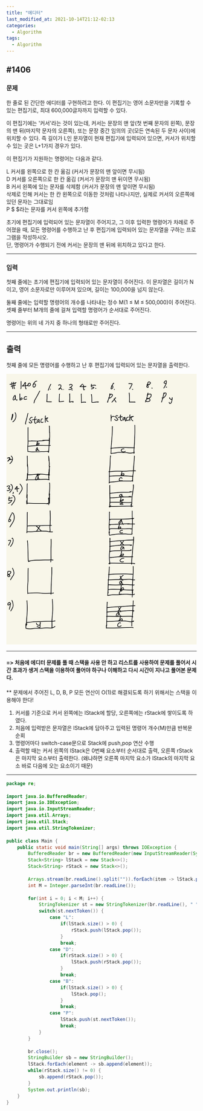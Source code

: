 ```yaml
---
title: "에디터"  
last_modified_at: 2021-10-14T21:12-02:13
categories:
  - Algorithm
tags:
  - Algorithm
---
```


## #1406

### 문제
한 줄로 된 간단한 에디터를 구현하려고 한다. 이 편집기는 영어 소문자만을 기록할 수 있는 편집기로, 최대 600,000글자까지 입력할 수 있다.

이 편집기에는 '커서'라는 것이 있는데, 커서는 문장의 맨 앞(첫 번째 문자의 왼쪽), 문장의 맨 뒤(마지막 문자의 오른쪽), 또는 문장 중간 임의의 곳(모든 연속된 두 문자 사이)에 위치할 수 있다. 즉 길이가 L인 문자열이 현재 편집기에 입력되어 있으면, 커서가 위치할 수 있는 곳은 L+1가지 경우가 있다.

이 편집기가 지원하는 명령어는 다음과 같다.

L	커서를 왼쪽으로 한 칸 옮김 (커서가 문장의 맨 앞이면 무시됨)  
D	커서를 오른쪽으로 한 칸 옮김 (커서가 문장의 맨 뒤이면 무시됨)  
B	커서 왼쪽에 있는 문자를 삭제함 (커서가 문장의 맨 앞이면 무시됨)  
삭제로 인해 커서는 한 칸 왼쪽으로 이동한 것처럼 나타나지만, 실제로 커서의 오른쪽에 있던 문자는 그대로임  
P $	$라는 문자를 커서 왼쪽에 추가함  

초기에 편집기에 입력되어 있는 문자열이 주어지고, 그 이후 입력한 명령어가 차례로 주어졌을 때, 모든 명령어를 수행하고 난 후 편집기에 입력되어 있는 문자열을 구하는 프로그램을 작성하시오.  
단, 명령어가 수행되기 전에 커서는 문장의 맨 뒤에 위치하고 있다고 한다.

---

### 입력

첫째 줄에는 초기에 편집기에 입력되어 있는 문자열이 주어진다. 이 문자열은 길이가 N이고, 영어 소문자로만 이루어져 있으며, 길이는 100,000을 넘지 않는다. 

둘째 줄에는 입력할 명령어의 개수를 나타내는 정수 M(1 ≤ M ≤ 500,000)이 주어진다. 셋째 줄부터 M개의 줄에 걸쳐 입력할 명령어가 순서대로 주어진다. 

명령어는 위의 네 가지 중 하나의 형태로만 주어진다.

---

## 출력

첫째 줄에 모든 명령어를 수행하고 난 후 편집기에 입력되어 있는 문자열을 출력한다.

![1406](/assets/image/algo/1406.jpg)

---

#### => 처음에 에디터 문제를 풀 때 스택을 사용 안 하고 리스트를 사용하여 문제를 풀어서 시간 초과가 생겨 스택을 이용하여 풀어야 하구나 이해하고 다시 시간이 지나고 풀어본 문제다.
** 문제에서 주어진 L, D, B, P 모든 연산이 O(1)로 해결되도록 하기 위해서는 스택을 이용해야 한다!

1. 커서를 기준으로 커서 왼쪽에는 lStack에 할당, 오른쪽에는 rStack에 쌓이도록 하였다.
2. 처음에 입력받은 문자열은 lStack에 담아주고 입력된 명령어 개수(M)만큼 반복문 순회
3. 명령어마다 switch-case문으로 Stack에 push,pop 연산 수행
4. 출력할 때는 커서 왼쪽의 lStack은 0번째 요소부터 순서대로 출력, 오른쪽 rStack은 마지막 요소부터 출력한다.
   (왜냐하면 오른쪽 마지막 요소가 lStack의 마지막 요소 바로 다음에 오는 요소이기 때문)

---

```java
package re;

import java.io.BufferedReader;
import java.io.IOException;
import java.io.InputStreamReader;
import java.util.Arrays;
import java.util.Stack;
import java.util.StringTokenizer;

public class Main {
    public static void main(String[] args) throws IOException {
        BufferedReader br = new BufferedReader(new InputStreamReader(System.in));
        Stack<String> lStack = new Stack<>();
        Stack<String> rStack = new Stack<>();

        Arrays.stream(br.readLine().split("")).forEach(item -> lStack.push(item));
        int M = Integer.parseInt(br.readLine());

        for(int i = 0; i < M; i++) {
            StringTokenizer st = new StringTokenizer(br.readLine(), " ");
            switch(st.nextToken()) {
                case "L":
                    if(lStack.size() > 0) {
                        rStack.push(lStack.pop());
                    }
                    break;
                case "D":
                    if(rStack.size() > 0) {
                        lStack.push(rStack.pop());
                    }
                    break;
                case "B":
                    if(lStack.size() > 0) {
                        lStack.pop();
                    }
                    break;
                case "P":
                    lStack.push(st.nextToken());
                    break;
            }
        }

        br.close();
        StringBuilder sb = new StringBuilder();
        lStack.forEach(element -> sb.append(element));
        while(rStack.size() != 0) {
            sb.append(rStack.pop());
        }
        System.out.println(sb);
    }
}
```